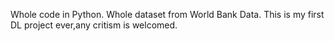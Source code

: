 Whole code in Python.
Whole dataset from World Bank Data.
This is my first DL project ever,any critism is welcomed.
